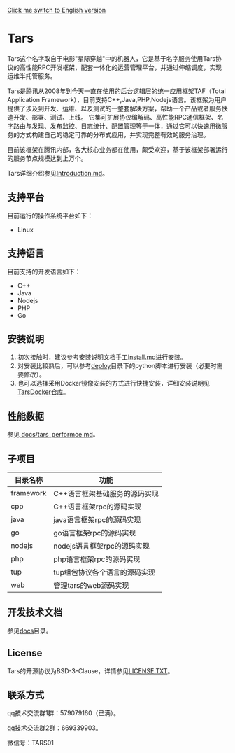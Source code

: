 [Click me switch to English version](README.md)

# Tars

Tars这个名字取自于电影"星际穿越"中的机器人，它是基于名字服务使用Tars协议的高性能RPC开发框架，配套一体化的运营管理平台，并通过伸缩调度，实现运维半托管服务。

Tars是腾讯从2008年到今天一直在使用的后台逻辑层的统一应用框架TAF（Total Application Framework），目前支持C++,Java,PHP,Nodejs语言。该框架为用户提供了涉及到开发、运维、以及测试的一整套解决方案，帮助一个产品或者服务快速开发、部署、测试、上线。
它集可扩展协议编解码、高性能RPC通信框架、名字路由与发现、发布监控、日志统计、配置管理等于一体，通过它可以快速用微服务的方式构建自己的稳定可靠的分布式应用，并实现完整有效的服务治理。

目前该框架在腾讯内部，各大核心业务都在使用，颇受欢迎，基于该框架部署运行的服务节点规模达到上万个。

Tars详细介绍参见[Introduction.md](Introduction.md)。

## 支持平台

目前运行的操作系统平台如下：

- Linux

## 支持语言

目前支持的开发语言如下：

- C++
- Java
- Nodejs
- PHP
- Go

## 安装说明

1. 初次接触时，建议参考安装说明文档手工[Install.md](Install.md)进行安装。
2. 对安装比较熟后，可以参考[deploy](deploy)目录下的python脚本进行安装（必要时需要修改）。
3. 也可以选择采用Docker镜像安装的方式进行快捷安装，详细安装说明见[TarsDocker仓库](https://github.com/TarsCloud/TarsDocker)。

## 性能数据

参见[ docs/tars_performce.md](docs/tars_performce.md)。

## 子项目

目录名称 |功能
------------------|----------------
framework         |C++语言框架基础服务的源码实现
cpp               |C++语言框架rpc的源码实现
java              |java语言框架rpc的源码实现
go                |go语言框架rpc的源码实现
nodejs            |nodejs语言框架rpc的源码实现
php               |php语言框架rpc的源码实现
tup               |tup组包协议各个语言的源码实现
web               |管理tars的web源码实现

## 开发技术文档

参见[docs](docs)目录。

## License

Tars的开源协议为BSD-3-Clause，详情参见[LICENSE.TXT](LICENSE.TXT)。

## 联系方式

qq技术交流群1群：579079160（已满）。

qq技术交流群2群：669339903。

微信号：TARS01

